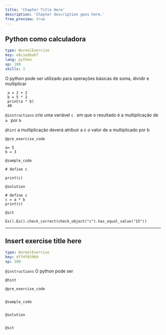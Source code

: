 ```yaml
---
title: 'Chapter Title Here'
description: 'Chapter description goes here.'
free_preview: true
---
```


## Python como calculadora

```yaml
type: NormalExercise
key: e8c1edbe67
lang: python
xp: 100
skills: 2
```

O python pode ser utilizado para operações básicas de soma, dividir e multiplicar

```
 a = 2 + 2 
 b = 5 * 2 
 print(a * b)
 40
```

`@instructions`
crie uma variável ```c ``` em que o resultado é a multiplicação de ```a ```  por ```b ```

`@hint`
a multiplicação deverá atribuir a c o valor de a multiplicado por b

`@pre_exercise_code`
```{python}
a= 5
b = 3
```

`@sample_code`
```{python}
# define c

print(c)
```

`@solution`
```{python}
# define c
c = a * b
print(c)
```

`@sct`
```{python}
Ex().Ex().check_correct(check_object("c").has_equal_value("15"))
```

---

## Insert exercise title here

```yaml
type: NormalExercise
key: dff4f65960
xp: 100
```



`@instructions`
O python pode ser

`@hint`


`@pre_exercise_code`
```{python}

```

`@sample_code`
```{python}

```

`@solution`
```{python}

```

`@sct`
```{python}

```

